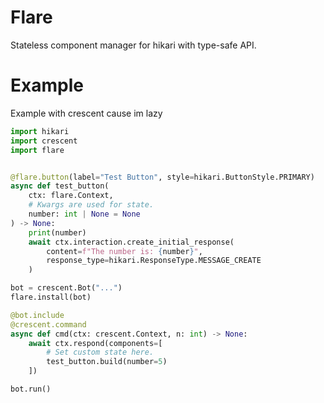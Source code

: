 # Flare

Stateless component manager for hikari with type-safe API.


# Example
Example with crescent cause im lazy

```python
import hikari
import crescent
import flare


@flare.button(label="Test Button", style=hikari.ButtonStyle.PRIMARY)
async def test_button(
    ctx: flare.Context,
    # Kwargs are used for state.
    number: int | None = None
) -> None:
    print(number)
    await ctx.interaction.create_initial_response(
        content=f"The number is: {number}",
        response_type=hikari.ResponseType.MESSAGE_CREATE
    )

bot = crescent.Bot("...")
flare.install(bot)

@bot.include
@crescent.command
async def cmd(ctx: crescent.Context, n: int) -> None:
    await ctx.respond(components=[
        # Set custom state here.
        test_button.build(number=5)
    ])

bot.run()
```
